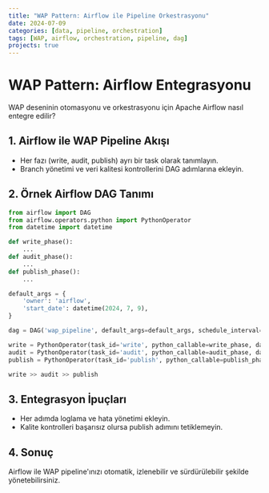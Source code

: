 ```yaml
---
title: "WAP Pattern: Airflow ile Pipeline Orkestrasyonu"
date: 2024-07-09
categories: [data, pipeline, orchestration]
tags: [WAP, airflow, orchestration, pipeline, dag]
projects: true
---
```


# WAP Pattern: Airflow Entegrasyonu

WAP deseninin otomasyonu ve orkestrasyonu için Apache Airflow nasıl entegre edilir?

## 1. Airflow ile WAP Pipeline Akışı
- Her fazı (write, audit, publish) ayrı bir task olarak tanımlayın.
- Branch yönetimi ve veri kalitesi kontrollerini DAG adımlarına ekleyin.

## 2. Örnek Airflow DAG Tanımı

```python
from airflow import DAG
from airflow.operators.python import PythonOperator
from datetime import datetime

def write_phase():
    ...
def audit_phase():
    ...
def publish_phase():
    ...

default_args = {
    'owner': 'airflow',
    'start_date': datetime(2024, 7, 9),
}

dag = DAG('wap_pipeline', default_args=default_args, schedule_interval=None)

write = PythonOperator(task_id='write', python_callable=write_phase, dag=dag)
audit = PythonOperator(task_id='audit', python_callable=audit_phase, dag=dag)
publish = PythonOperator(task_id='publish', python_callable=publish_phase, dag=dag)

write >> audit >> publish
```

## 3. Entegrasyon İpuçları
- Her adımda loglama ve hata yönetimi ekleyin.
- Kalite kontrolleri başarısız olursa publish adımını tetiklemeyin.

## 4. Sonuç

Airflow ile WAP pipeline'ınızı otomatik, izlenebilir ve sürdürülebilir şekilde yönetebilirsiniz. 